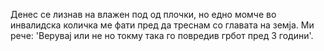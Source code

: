 Денес се лизнав на влажен под од плочки, но едно момче во инвалидска количка ме фати пред да треснам со главата на земја. Ми рече: 'Верувај или не но токму така го повредив грбот пред 3 години'. 
